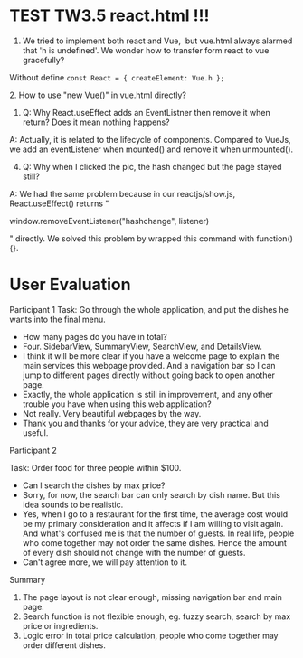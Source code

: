 # TEST TW3.5 react.html !!!

1. We tried to implement both react and Vue,  but vue.html always alarmed that 'h is undefined'. We wonder how to transfer form react to vue gracefully?

Without define
`const React = { createElement: Vue.h };`


2. How to use "new Vue()" in vue.html directly?

1. Q: Why React.useEffect adds an EventListner then remove it when return? Does it mean nothing happens?

A: Actually, it is related to the lifecycle of components. Compared to VueJs, we add an eventListener when mounted() and remove it when unmounted().

4. Q: Why when I clicked the pic, the hash changed but the page stayed still?

A: We had the same problem because in our reactjs/show.js, React.useEffect() returns "

window.removeEventListener("hashchange", listener)

" directly. We solved this problem by wrapped this command with function() {}.

# User Evaluation

Participant 1
Task: Go through the whole application, and put the dishes he wants into the final menu.

- How many pages do you have in total?
- Four. SidebarView, SummaryView, SearchView, and DetailsView.
- I think it will be more clear if you have a welcome page to explain the main services this webpage
provided. And a navigation bar so I can jump to different pages directly without going back to open
another page.
- Exactly, the whole application is still in improvement, and any other trouble you have when using this web application?
- Not really. Very beautiful webpages by the way.
- Thank you and thanks for your advice, they are very practical and useful.


Participant 2

Task: Order food for three people within $100.


- Can I search the dishes by max price?
- Sorry, for now, the search bar can only search by dish name. But this idea sounds to be realistic.
- Yes, when I go to a restaurant for the first time, the average cost would be my primary consideration and it affects if I am willing to visit again. And what's confused me is that the number of guests. In real life, people who come together may not order the same dishes. Hence the amount of every dish should not change with the number of guests.
- Can't agree more, we will pay attention to it.


Summary

1. The page layout is not clear enough, missing navigation bar and main page.
2. Search function is not flexible enough, eg. fuzzy search, search by max price or ingredients.
3. Logic error in total price calculation, people who come together may order different dishes.